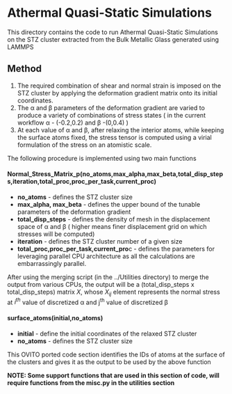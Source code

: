 # Athermal Quasi-Static Simulations
This directory contains the code to run Athermal Quasi-Static Simulations on the STZ cluster extracted from the Bulk Metallic Glass generated using LAMMPS

## Method
1. The required combination of shear and normal strain is imposed on the STZ cluster by applying the deformation gradient matrix onto its initial coordinates.
2. The α and β parameters of the deformation gradient are varied to produce a variety of combinations of stress states ( in the current workflow α - (-0.2,0.2) and β 
-(0,0.4) )
3. At each value of α and β, after relaxing the interior atoms, while keeping the surface atoms fixed, the stress tensor is computed using a virial formulation of the stress on an atomistic scale.

The following procedure is implemented using two main functions 
#### Normal_Stress_Matrix_p(no_atoms,max_alpha,max_beta,total_disp_steps,iteration,total_proc,proc_per_task,current_proc)
* **no_atoms** - defines the STZ cluster size
* **max_alpha, max_beta** - defines the upper bound of the tunable parameters of the deformation gradient
* **total_disp_steps** - defines the density of mesh in the displacement space of α and β ( higher means finer displacement grid on which stresses will be computed)
* **iteration** - defines the STZ cluster number of a given size
* **total_proc,proc_per_task,current_pro**c - defines the parameters for leveraging parallel CPU architecture as all the calculations are embarrassingly parallel. 

After using the merging script (in the ../Utilities directory) to merge the output from various CPUs, the output will be a (total_disp_steps x total_disp_steps) matrix _X_, whose _X<sub>ij</sub>_ element represents the normal stress at _i<sup>th</sup>_ value of discretized α and j<sup>th</sup> value of discretized β

#### surface_atoms(initial,no_atoms)
* **initial** - define the initial coordinates of the relaxed STZ cluster
* **no_atoms** - defines the STZ cluster size

This OVITO ported code section identifies the IDs of atoms at the surface of the clusters and gives it as the output to be used by the above function

**NOTE: Some support functions that are used in this section of code, will require functions from the misc.py in the utilities section**

